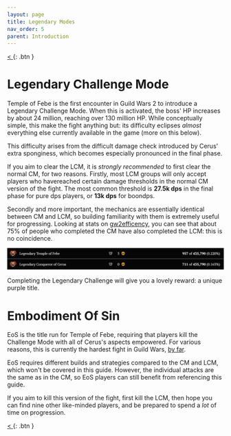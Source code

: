 ```yaml
---
layout: page
title: Legendary Modes
nav_order: 5
parent: Introduction
---
```


[ < ](introduction/first-runs.html){: .btn }

# Legendary Challenge Mode

Temple of Febe is the first encounter in Guild Wars 2 to introduce a Legendary Challenge Mode.
When this is activated, the boss' HP increases by about 24 million, reaching over 130 million HP.
While conceptually simple, this make the fight anything but: its difficulty eclipses _almost_ everything
else currently available in the game (more on this below).

This difficulty arises from the difficult damage check introduced by Cerus' extra sponginess, which 
becomes especially pronounced in the final phase. 

If you aim to clear the LCM, it is _strongly recommended_ to first clear the normal CM, for
two reasons. Firstly, most LCM groups will only accept players who havereached certain damage thresholds in the 
normal CM version of the fight. The most common threshold is **27.5k dps** in the final phase for pure
dps players, or **13k dps** for boondps.

Secondly and more important, the mechanics are essentially identical between CM and LCM, so building
familiarity with them is extremely useful for progressing.
Looking at stats on [gw2efficency](https://gw2efficiency.com/account/unlock-statistics?filter.category=362),
you can see that about 75% of people who completed the CM have also completed the LCM: this is no
coincidence.

![Completion of CM vs LCM according to gw2efficency](images/introduction/cm_lcm_completion.webp)

Completing the Legendary Challenge will give you a lovely reward: a unique purple title.

# Embodiment Of Sin

EoS is the title run for Temple of Febe, requiring that players kill the Challenge Mode with all
of Cerus's aspects empowered. For various reasons, this is currently the hardest fight in Guild
Wars, [by far](https://gw2efficiency.com/account/unlock-statistics?filter.search=Apathetic).

EoS requires different builds and strategies compared to the CM and LCM, which won't be covered
in this guide. However, the individual attacks are the same as in the CM, so EoS players can still
benefit from referencing this guide.

If you aim to kill this version of the fight, first kill the LCM, then hope you can find nine other
like-minded players, and be prepared to spend a _lot_ of time on progression.

[ < ](introduction/first-runs.html){: .btn }